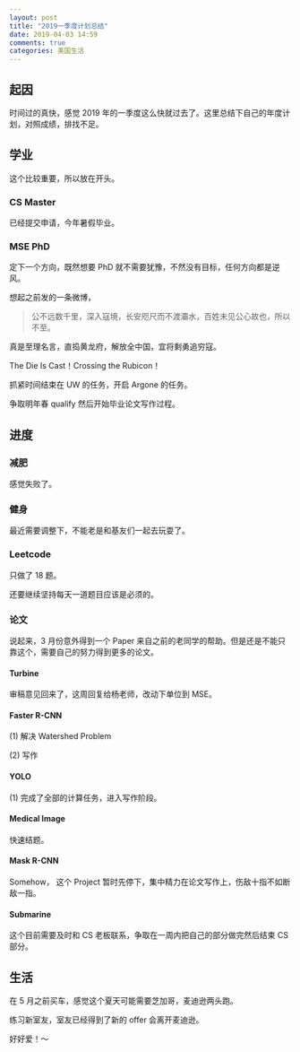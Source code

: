 ```yaml
---
layout: post
title: "2019一季度计划总结"
date: 2019-04-03 14:59
comments: true
categories: 美国生活
---
```


## 起因

时间过的真快，感觉 2019 年的一季度这么快就过去了。这里总结下自己的年度计划，对照成绩，排找不足。

## 学业

这个比较重要，所以放在开头。

### CS Master 

已经提交申请，今年暑假毕业。

### MSE PhD

定下一个方向，既然想要 PhD 就不需要犹豫，不然没有目标，任何方向都是逆风。

想起之前发的一条微博，

> 公不远数千里，深入寇境，长安咫尺而不渡灞水，百姓未见公心故也，所以不至。 ​​​​

真是至理名言，直捣黄龙府，解放全中国，宜将剩勇追穷寇。

The Die Is Cast！Crossing the Rubicon！

抓紧时间结束在 UW 的任务，开启 Argone 的任务。

争取明年春 qualify 然后开始毕业论文写作过程。

## 进度

### 减肥

感觉失败了。

### 健身

最近需要调整下，不能老是和基友们一起去玩耍了。

### Leetcode

只做了 18 题。

还要继续坚持每天一道题目应该是必须的。

### 论文

说起来，3 月份意外得到一个 Paper 来自之前的老同学的帮助。但是还是不能只靠这个，需要自己的努力得到更多的论文。

#### Turbine 

审稿意见回来了，这周回复给杨老师，改动下单位到 MSE。

#### Faster R-CNN

(1) 解决 Watershed Problem

(2) 写作

#### YOLO 

(1) 完成了全部的计算任务，进入写作阶段。

#### Medical Image

快速结题。

#### Mask R-CNN

Somehow， 这个 Project 暂时先停下，集中精力在论文写作上，伤敌十指不如断敌一指。

#### Submarine

这个目前需要及时和 CS 老板联系，争取在一周内把自己的部分做完然后结束 CS 部分。

## 生活

在 5 月之前买车，感觉这个夏天可能需要芝加哥，麦迪逊两头跑。

练习新室友，室友已经得到了新的 offer 会离开麦迪逊。

好好爱！～

